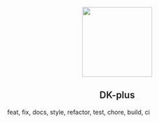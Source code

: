 <p align="center">
  <img height="160px" src="">
  <h2 align="center" style="font-weight: 600">DK-plus</h2>
</p>

feat, fix, docs, style, refactor, test, chore, build, ci
